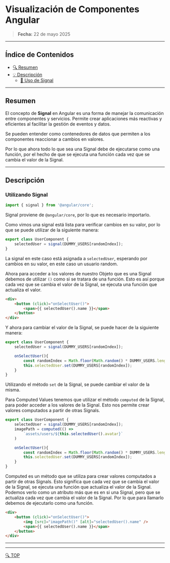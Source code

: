 # Visualización de Componentes Angular

> **Fecha:** 22 de mayo 2025

---
## Índice de Contenidos
- [🔍 Resumen](#resumen)
- [💡 Descripción](#descripción)
  - [🔧 Uso de Signal](#utilizando-signal)
---

## Resumen
El concepto de **Signal** en Angular es una forma de manejar la comunicación entre componentes y servicios. Permite crear aplicaciones más reactivas y eficientes al facilitar la gestión de eventos y datos.

Se pueden entender como contenedores de datos que permiten a los componentes reaccionar a cambios en valores.

Por lo que ahora todo lo que sea una Signal debe de ejecutarse como una función, por el hecho de que se ejecuta una función cada vez que se cambia el valor de la Signal.

---

## Descripción
### Utilizando Signal

```typescript
import { signal } from '@angular/core';
```
Signal proviene de `@angular/core`, por lo que es necesario importarlo.

Como vimos una signal está lista para verificar cambios en su valor, por lo que se puede utilizar de la siguiente manera:

```typescript
export class UserComponent {
    selectedUser = signal(DUMMY_USERS[randomIndex]);
}
```
La signal en este caso está asignada a `selectedUser`, esperando por cambios en su valor, en este caso un usuario random.

Ahora para acceder a los valores de nuestro Objeto que es una Signal debemos de utilizar `()` como si se tratara de una función.
Esto es así porque cada vez que se cambia el valor de la Signal, se ejecuta una función que actualiza el valor.

```html
<div>
    <button (click)="onSelectUser()">
        <span>{{ selectedUser().name }}</span>
    </button>
</div>

```
Y ahora para cambiar el valor de la Signal, se puede hacer de la siguiente manera:

```typescript
export class UserComponent {
    selectedUser = signal(DUMMY_USERS[randomIndex]);

    onSelectUser(){
        const randomIndex = Math.floor(Math.random() * DUMMY_USERS.length);
        this.selectedUser.set(DUMMY_USERS[randomIndex]);
    }
}
```
Utilizando el método `set` de la Signal, se puede cambiar el valor de la misma.

Para Computed Values tenemos que utilizar el método `computed` de la Signal, para poder acceder a los valores de la Signal.
Esto nos permite crear valores computados a partir de otras Signals.

```typescript
export class UserComponent {
    selectedUser = signal(DUMMY_USERS[randomIndex]);
    imagePath = computed(() =>
        `assets/users/${this.selectedUser().avatar}`
    )

    onSelectUser(){
        const randomIndex = Math.floor(Math.random() * DUMMY_USERS.length);
        this.selectedUser.set(DUMMY_USERS[randomIndex]);
    }
}
```
Computed es un método que se utiliza para crear valores computados a partir de otras Signals. Esto significa que cada vez que se cambia el valor de la Signal, se ejecuta una función que actualiza el valor de la Signal.
Podemos verlo como un atributo más que es en si una Signal, pero que se actualiza cada vez que cambia el valor de la Signal.
Por lo que para llamarlo debemos de ejecutarlo como una función.
```html
<div>
    <button (click)="onSelectUser()">
        <img [src]="imagePath()" [alt]="selectedUser().name" />
        <span>{{ selectedUser().name }}</span>
    </button>
</div>

```

---



---
[🔍 TOP](#índice-de-contenidos)